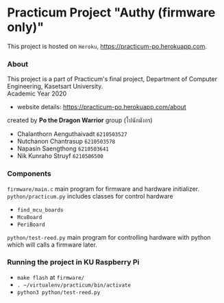 # Practicum Project "Authy (firmware only)"
This project is hosted on `Heroku`, https://practicum-po.herokuapp.com.

### About

This project is a part of Practicum's final project, Department of Computer Engineering, Kasetsart University.<br>
Academic Year 2020

- website details:  https://practicum-po.herokuapp.com/about

created by **Po the Dragon Warrior** group (โปนักมังกร)
- Chalanthorn Aenguthaivadt `6210503527`
- Nutchanon Chantrasup `6210503578`
- Napasin Saengthong `6210503641`
- Nik Kunraho Struyf `6210506500`

### Components
`firmware/main.c` main program for firmware and hardware initializer.
`python/practicum.py` includes classes for control hardware
  - `find_mcu_boards`
  - `McuBoard`
  - `PeriBoard`
 
`python/test-reed.py` main program for controlling hardware with python which will calls a firmware later.

### Running the project in KU Raspberry Pi
  - `make flash` at `firmware/`
  - `. ~/virtualenv/practicum/bin/activate`
  - `python3 python/test-reed.py`
  

